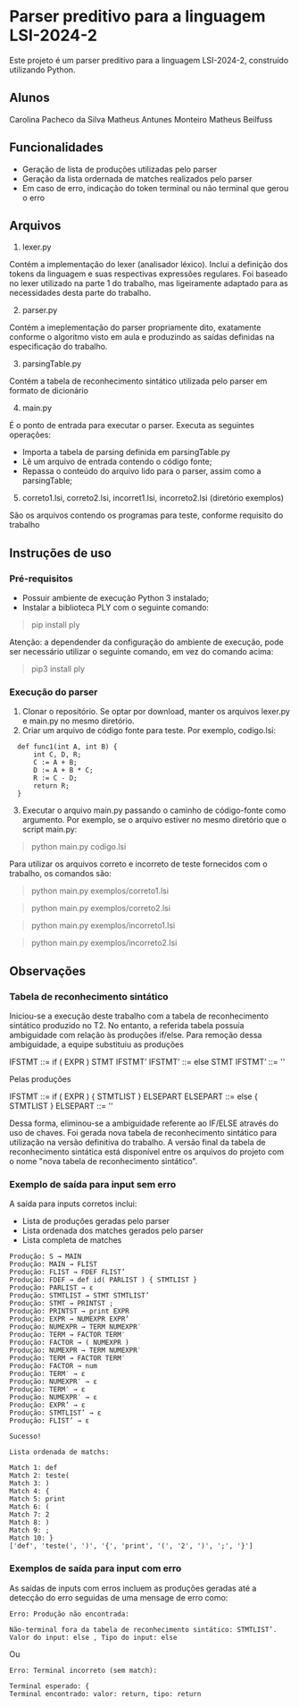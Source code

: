 # Parser preditivo para a linguagem LSI-2024-2

Este projeto é um parser preditivo para a linguagem LSI-2024-2, construído utilizando Python.

## Alunos

Carolina Pacheco da Silva
Matheus Antunes Monteiro
Matheus Beilfuss

## Funcionalidades

- Geração de lista de produções utilizadas pelo parser
- Geração da lista ordernada de matches realizados pelo parser
- Em caso de erro, indicação do token terminal ou não terminal que gerou o erro

## Arquivos

1. lexer.py

Contém a implementação do lexer (analisador léxico). Inclui a definição dos tokens da linguagem e suas respectivas expressões regulares. Foi baseado no lexer utilizado na parte 1 do trabalho, mas ligeiramente adaptado para as necessidades desta parte do trabalho.

2. parser.py

Contém a imeplementação do parser propriamente dito, exatamente conforme o algoritmo visto em aula e produzindo as saídas definidas na especificação do trabalho.

3. parsingTable.py

Contém a tabela de reconhecimento sintático utilizada pelo parser em formato de dicionário

4. main.py

É o ponto de entrada para executar o parser. Executa as seguintes operações:

- Importa a tabela de parsing definida em parsingTable.py
- Lê um arquivo de entrada contendo o código fonte;
- Repassa o conteúdo do arquivo lido para o parser, assim como a parsingTable;

5. correto1.lsi, correto2.lsi, incorret1.lsi, incorreto2.lsi (diretório exemplos)

São os arquivos contendo os programas para teste, conforme requisito do trabalho

## Instruções de uso

### Pré-requisitos

- Possuir ambiente de execução Python 3 instalado;
- Instalar a biblioteca PLY com o seguinte comando:

> pip install ply

Atenção: a dependender da configuração do ambiente de execução, pode ser necessário utilizar o seguinte comando, em vez do comando acima:

> pip3 install ply

### Execução do parser

1. Clonar o repositório. Se optar por download, manter os arquivos lexer.py e main.py no mesmo diretório.
2. Criar um arquivo de código fonte para teste. Por exemplo, codigo.lsi:

```
  def func1(int A, int B) {
      int C, D, R;
      C := A + B;
      D := A + B * C;
      R := C - D;
      return R;
  }
```

3. Executar o arquivo main.py passando o caminho de código-fonte como argumento. Por exemplo, se o arquivo estiver no mesmo diretório que o script main.py:

> python main.py codigo.lsi

Para utilizar os arquivos correto e incorreto de teste fornecidos com o trabalho, os comandos são:

> python main.py exemplos/correto1.lsi

> python main.py exemplos/correto2.lsi

> python main.py exemplos/incorreto1.lsi

> python main.py exemplos/incorreto2.lsi

## Observações

### Tabela de reconhecimento sintático

Iniciou-se a execução deste trabalho com a tabela de reconhecimento sintático produzido no T2. No entanto, a referida tabela possuía ambiguidade com relação às produções if/else. Para remoção dessa ambiguidade, a equipe substituiu as produções

IFSTMT ::= if ( EXPR ) STMT IFSTMT’
IFSTMT’ ::=  else STMT
IFSTMT’ ::= ''

Pelas produções

IFSTMT ::= if ( EXPR ) { STMTLIST } ELSEPART
ELSEPART ::= else { STMTLIST }
ELSEPART ::= ''

Dessa forma, eliminou-se a ambiguidade referente ao IF/ELSE através do uso de chaves. Foi gerada nova tabela de reconhecimento sintático para utilização na versão definitiva do trabalho. A versão final da tabela de reconhecimento sintática está disponível entre os arquivos do projeto com o nome "nova tabela de reconhecimento sintático".


### Exemplo de saída para input sem erro

A saída para inputs corretos inclui:

- Lista de produções geradas pelo parser
- Lista ordenada dos matches gerados pelo parser
- Lista completa de matches


```
Produção: S → MAIN
Produção: MAIN → FLIST
Produção: FLIST → FDEF FLIST’
Produção: FDEF → def id( PARLIST ) { STMTLIST }
Produção: PARLIST → ε
Produção: STMTLIST → STMT STMTLIST’
Produção: STMT → PRINTST ;
Produção: PRINTST → print EXPR
Produção: EXPR → NUMEXPR EXPR’
Produção: NUMEXPR → TERM NUMEXPR′
Produção: TERM → FACTOR TERM′
Produção: FACTOR → ( NUMEXPR )
Produção: NUMEXPR → TERM NUMEXPR′
Produção: TERM → FACTOR TERM′
Produção: FACTOR → num
Produção: TERM′ → ε
Produção: NUMEXPR′ → ε
Produção: TERM′ → ε
Produção: NUMEXPR′ → ε
Produção: EXPR’ → ε
Produção: STMTLIST’ → ε
Produção: FLIST’ → ε

Sucesso!

Lista ordenada de matchs:

Match 1: def
Match 2: teste(
Match 3: )
Match 4: {
Match 5: print
Match 6: (
Match 7: 2
Match 8: )
Match 9: ;
Match 10: }
['def', 'teste(', ')', '{', 'print', '(', '2', ')', ';', '}']
```

### Exemplos de saída para input com erro

As saídas de inputs com erros incluem as produções geradas até a detecção do erro seguidas de uma mensage de erro como:


```
Erro: Produção não encontrada: 

Não-terminal fora da tabela de reconhecimento sintático: STMTLIST’. 
Valor do input: else , Tipo do input: else 
```

Ou

```
Erro: Terminal incorreto (sem match): 

Terminal esperado: { 
Terminal encontrado: valor: return, tipo: return

```